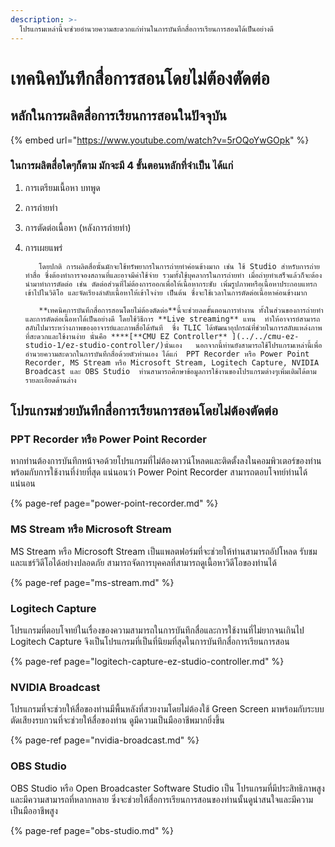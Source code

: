 ```yaml
---
description: >-
  โปรแกรมเหล่านี้จะช่วยอำนวยความสะดวกแก่ท่านในการบันทึกสื่อการเรียนการสอนได้เป็นอย่างดี
---
```


# เทคนิคบันทึกสื่อการสอนโดยไม่ต้องตัดต่อ

## หลักในการผลิตสื่อการเรียนการสอนในปัจจุบัน

{% embed url="https://www.youtube.com/watch?v=5rOQoYwGOpk" %}

### ในการผลิตสื่อใดๆก็ตาม มักจะมี 4 ขั้นตอนหลักที่จำเป็น ได้แก่ 

1. การเตรียมเนื้อหา บทพูด
2. การถ่ายทำ 
3. การตัดต่อเนื้อหา \(หลังการถ่ายทำ\)
4. การเผยแพร่

          โดยปกติ การผลิตสื่อนั้นมักจะใช้ทรัพยากรในการถ่ายทำค่อนข้างมาก เช่น ใช้ Studio สำหรับการถ่ายทำสื่อ ซึ่งต้องทำการจองสถานที่และอาจมีค่าใช้จ่าย รวมทั้งใช้บุคลากรในการถ่ายทำ เมื่อถ่ายทำเสร็จแล้วก็จะต้องนำมาทำการตัดต่อ เช่น ตัดต่อส่วนที่ไม่ต้องการออกเพื่อให้เนื้อหากระชับ เพิ่มรูปภาพหรือเนื้อหาประกอบแทรกเข้าไปในวิดิโอ และจัดเรียงลำดับเนื้อหาให้เข้าใจง่าย เป็นต้น ซึ่งจะใช้เวลาในการตัดต่อเนื้อหาค่อนข้างมาก  

          **เทคนิคการบันทึกสื่อการสอนโดยไม่ต้องตัดต่อ**นี้จะช่วยลดขั้นตอนการทำงาน ทั้งในส่วนของการถ่ายทำและการตัดต่อเนื้อหาได้เป็นอย่างดี โดยใช้วิธีการ **Live streaming** แทน  ทำให้อาจารย์สามารถสลับไปมาระหว่างภาพของอาจารย์และภาพสื่อได้ทันที  ซึ่ง TLIC ได้พัฒนาอุปกรณ์ที่ช่วยในการสลับแหล่งภาพที่สะดวกและใช้งานง่าย นั่นคือ ****[**CMU EZ Controller** ](../../cmu-ez-studio-1/ez-studio-controller/)นั่นเอง   นอกจากนี้ท่านยังสามารถใช้โปรแกรมเหล่านี้เพื่ออำนวยความสะดวกในการบันทึกสื่อด้วยตัวท่านเอง ได้แก่  PPT Recorder หรือ Power Point Recorder, MS Stream หรือ Microsoft Stream, Logitech Capture, NVIDIA Broadcast และ OBS Studio  ท่านสามารถศึกษาข้อมูลการใช้งานของโปรแกรมต่างๆเพิ่มเติมได้ตามรายละเอียดด้านล่าง

## โปรแกรมช่วยบันทึกสื่อการเรียนการสอนโดยไม่ต้องตัดต่อ

### PPT Recorder หรือ Power Point Recorder

หากท่านต้องการบันทึกหน้าจอด้วยโปรแกรมที่ไม่ต้องดาวน์โหลดและติดตั้งลงในคอมพิวเตอร์ของท่าน พร้อมกับการใช้งานที่ง่ายที่สุด แน่นอนว่า Power Point Recorder สามารถตอบโจทย์ท่านได้แน่นอน

{% page-ref page="power-point-recorder.md" %}

### MS Stream หรือ Microsoft Stream

MS Stream หรือ Microsoft Stream เป็นแพลตฟอร์มที่จะช่วยให้ท่านสามารถอัปโหลด รับชม และแชร์วิดีโอได้อย่างปลอดภัย สามารถจัดการบุคคลที่สามารถดูเนื้อหาวิดีโอของท่านได้

{% page-ref page="ms-stream.md" %}

### Logitech Capture

โปรแกรมที่ตอบโจทย์ในเรื่องของความสามารถในการบันทึกสื่อและการใช้งานที่ไม่ยากจนเกินไป Logitech Capture จึงเป็นโปรแกรมที่เป็นที่นิยมที่สุดในการบันทึกสื่อการเรียนการสอน

{% page-ref page="logitech-capture-ez-studio-controller.md" %}

### NVIDIA Broadcast

โปรแกรมที่จะช่วยให้สื่อของท่านมีพื้นหลังที่สวยงามโดยไม่ต้องใช้ Green Screen มาพร้อมกับระบบตัดเสียงรบกวนที่จะช่วยให้สื่อของท่าน ดูมีความเป็นมืออาชีพมากยิ่งขึ้น

{% page-ref page="nvidia-broadcast.md" %}

### OBS Studio

OBS Studio หรือ Open Broadcaster Software Studio เป็น โปรแกรมที่มีประสิทธิภาพสูง และมีความสามารถที่หลากหลาย ซึ่งจะช่วยให้สื่อการเรียนการสอนของท่านนั้นดูน่าสนใจและมีความเป็นมืออาชีพสูง

{% page-ref page="obs-studio.md" %}



